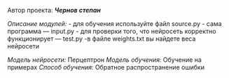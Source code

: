 Автор проекта: ***Чернов степан***

*Описание модулей:*
    - для обучения используйте файл source.py
    - сама программа — input.py
    - для проверки того, что нейросеть корректно функционирует — test.py
	-в файле weights.txt вы найдете веса нейросети

*Модель нейросети:* Перцептрон
*Модель обучения:* Обучение на примерах
*Способ обучения:* Обратное распространение ошибки
